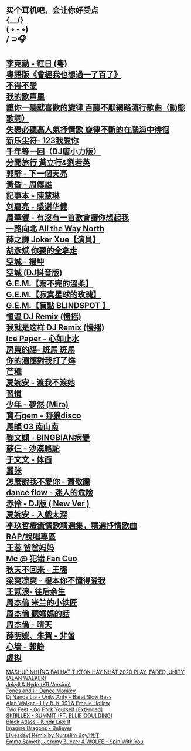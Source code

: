 买个耳机吧，会让你好受点  
 {\__/}  
( • - •)  
/ ⊃🎧  
--  
[李克勤 - 紅日 (粵)](https://www.youtube.com/watch?v=2-rGtcdl5aE)  
[粵語版《曾經我也想過一了百了》](https://www.youtube.com/watch?v=PJb-C3ENHJA)  
[不得不愛](https://www.youtube.com/watch?v=UCSzc8BhIeo)  
[我的歌声里](https://www.youtube.com/watch?v=w0dMz8RBG7g)  
[讓你一聽就喜歡的旋律 百聽不厭網路流行歌曲（動態歌詞）](https://www.youtube.com/watch?v=2wYGQkcACNU)  
[失戀必聽高人氣抒情歌 旋律不斷的在腦海中徘徊](https://www.youtube.com/watch?v=AVwYjaxZpRU)  
[新乐尘符- 123我爱你](https://www.youtube.com/watch?v=rom8_r6EUAY)  
[千年等一回（DJ唐小力版）](https://www.youtube.com/watch?v=0qPZCd8DVK0)  
[分開旅行 黃立行&劉若英](https://www.youtube.com/watch?v=_ajwo4fQkbk)  
[郭靜 - 下一個天亮](https://www.youtube.com/watch?v=7dp-Zi7cZVc)  
[黃昏 - 周傳雄](https://www.youtube.com/watch?v=z1iZfxhQ-eg)  
[記事本 - 陳慧琳](https://www.youtube.com/watch?v=j4EGLG0lpjI)  
[刘嘉亮 - 感谢华健](https://www.youtube.com/watch?v=vzJakgIldJw)  
[周華健 - 有沒有一首歌會讓你想起我](https://www.youtube.com/watch?v=p9lNpWa4OXU)  
[一路向北 All the Way North](https://www.youtube.com/watch?v=L229QDxDakU)  
[薛之謙 Joker Xue【演員】](https://www.youtube.com/watch?v=XKuL5xaKZHM)  
[胡彥斌 你要的全拿走](https://www.youtube.com/watch?v=CkCpPuCkurg)  
[空城 - 楊坤](https://www.youtube.com/watch?v=mgmJ_0_DL38)  
[空城 (DJ抖音版)](https://www.youtube.com/watch?v=UD-0AKlIarw)  
[G.E.M.【寫不完的溫柔】](https://www.youtube.com/watch?v=BXHqGeS7jUQ)  
[G.E.M.【寂寞星球的玫瑰】](https://www.youtube.com/watch?v=eifJaaYCBBM)  
[G.E.M.【盲點 BLINDSPOT 】](https://www.youtube.com/watch?v=rzzul2fmufI)  
[恒温 DJ Remix (慢摇)](https://www.youtube.com/watch?v=eh8YlzZJzOk)  
[我就是这样 DJ Remix (慢摇)](https://www.youtube.com/watch?v=HsVFghXrNAk)  
[Ice Paper - 心如止水](https://www.youtube.com/watch?v=T0motoUoUnw)  
[房東的貓- 斑馬 斑馬](https://www.youtube.com/watch?v=vcncUq1Jc2M)  
[你的酒館對我打了烊](https://www.youtube.com/watch?v=ynaARgs_yvQ)  
[芒種](https://www.youtube.com/watch?v=ZHFgk8Eo0FE)  
[夏婉安 - 渡我不渡她](https://www.youtube.com/watch?v=oLifCpV8BUI)  
[習慣](https://www.youtube.com/watch?v=P2DRc-94INo)  
[少年 - 夢然 (Mira) ](https://www.youtube.com/watch?v=LGzDEu7Sh5g)  
[寶石gem - 野狼disco](https://www.youtube.com/watch?v=ipggaw0mGjk)  
[馬頔 03 南山南](https://www.youtube.com/watch?v=1cj1BApoYF0)  
[鞠文嫻 - BINGBIAN病變](https://www.youtube.com/watch?v=ZFw6rTEw1hA)  
[蘇仨 - 沙漠駱駝](https://www.youtube.com/watch?v=8m7hxhyr4jc)  
[于文文 - 体面](https://www.youtube.com/watch?v=rJgNVKrfmto)  
[嚣张](https://www.youtube.com/watch?v=oAUmNEUJlJ0)  
[怎麼說我不愛你 - 蕭敬騰](https://www.youtube.com/watch?v=vOShOgcQZEE)  
[dance flow - 迷人的危险](https://www.youtube.com/watch?v=04iSgtR7hqw)  
[赤伶 - DJ版 ( New Ver )](https://www.youtube.com/watch?v=TCm_1dX11VY)  
[夏婉安 - 入戲太深](https://www.youtube.com/watch?v=fevFQ0_FPOY)  
[李玖哲療癒情歌精選集，精選抒情歌曲](https://www.youtube.com/watch?v=gbvu9h_nN7M)  
[RAP/說唱專區](https://www.youtube.com/watch?v=iyCOXT6r8Ro&list=PLtAw-mgfCzRyD5qKNqumkTXqtPiYj3mlr&index=1)  
[王蓉 爸爸妈妈](https://www.youtube.com/watch?v=P0azDf5QVGQ)  
[Mc @ 犯错 Fan Cuo](https://www.youtube.com/watch?v=1hDIK1C6JmY)  
[秋天不回来 - 王强](https://www.youtube.com/watch?v=qQVKXmpG7Vk)  
[梁爽凉爽 - 根本你不懂得爱我](https://www.youtube.com/watch?v=GlZC77M6pc4)  
[王贰浪- 往后余生](https://www.youtube.com/watch?v=Oa49Nym7wJk)  
[周杰倫 米兰的小铁匠 ](https://www.youtube.com/watch?v=vGbHkCS9ofU)  
[周杰倫 聽媽媽的話](https://www.youtube.com/watch?v=yJ31l68L6Tk)  
[周杰倫 - 晴天](https://www.youtube.com/watch?v=v10bFxUDZsA)  
[薛明媛、朱賀 - 非酋](https://www.youtube.com/watch?v=yTDnFHKZcBI)  
[心墙 - 郭静](https://www.youtube.com/watch?v=hjtr22WBwS0)  
[虚拟](https://www.youtube.com/watch?v=eMSQKQ6yrxU)  
--  
[MASHUP NHỮNG BÀI HÁT TIKTOK HAY NHẤT 2020 PLAY, FADED, UNITY (ALAN WALKER)](https://www.youtube.com/watch?v=Vg72y-t1VrA)  
[Jekyll & Hyde (KR Version)](https://www.youtube.com/watch?v=tdkKAqD9eG0)  
[Tones and I - Dance Monkey](https://www.youtube.com/watch?v=gADgM89skZQ)  
[Dj Nanda Lia - Unity Anty - Barat Slow Bass](https://www.youtube.com/watch?v=bR4yFszUOCc)  
[Alan Walker - Lily ft. K-391 & Emelie Hollow](https://www.youtube.com/watch?v=hdonNbzHHXE)  
[Two Feet - Go F*ck Yourself [Extended]](https://www.youtube.com/watch?v=rTY9_x9ci7s)  
[SKRILLEX - SUMMIT (FT. ELLIE GOULDING)](https://www.youtube.com/watch?v=OR6AV9yJPoM)  
[Black Atlass - Kinda Like It](https://www.youtube.com/watch?v=kLjgvCE4Hoo)  
[Imagine Dragons - Believer](https://www.youtube.com/watch?v=igxbB1-Q7Rs)  
[[Tuesday] Remix by Nurselim Boy/明洋](https://www.youtube.com/watch?v=AEFE4zW7NLg)  
[Emma Sameth, Jeremy Zucker & WOLFE - Spin With You](https://www.youtube.com/watch?v=VtJDVeor_x4)  

